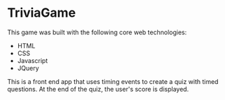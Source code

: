 # TriviaGame
This game was built with the following core web technologies:

* HTML
* CSS
* Javascript
* JQuery

This is a front end app that uses timing events to create a quiz with timed questions. At the end of the quiz, the user's score is displayed.